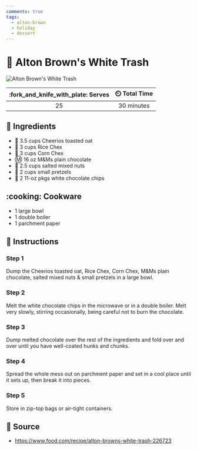 ```yaml
---
comments: true
tags:
  - alton-brown
  - holiday
  - dessert
---
```

# :chocolate_bar: Alton Brown's White Trash

![Alton Brown's White Trash](../assets/images/alton-brown's-white-trash.jpg)

| :fork_and_knife_with_plate: Serves | :timer_clock: Total Time |
|:----------------------------------:|:-----------------------: |
| 25 | 30 minutes |

## :salt: Ingredients

- :bowl_with_spoon: 3.5 cups Cheerios toasted oat
- :bowl_with_spoon: 3 cups Rice Chex
- :bowl_with_spoon: 3 cups Corn Chex
- :m: 16 oz M&Ms plain chocolate
- :peanuts: 2.5 cups salted mixed nuts
- :pretzel: 2 cups small pretzels
- :chocolate_bar: 2 11-oz pkgs white chocolate chips

## :cooking: Cookware

- 1 large bowl
- 1 double boiler
- 1 parchment paper

## :pencil: Instructions

### Step 1

Dump the Cheerios toasted oat, Rice Chex, Corn Chex, M&Ms plain chocolate, salted mixed nuts & small pretzels in a large
bowl.

### Step 2

Melt the white chocolate chips in the microwave or in a double boiler. Melt very slowly, stirring occasionally, being
careful not to burn the chocolate.

### Step 3

Dump melted chocolate over the rest of the ingredients and fold over and over until you have well-coated hunks and
chunks.

### Step 4

Spread the whole mess out on parchment paper and set in a cool place until it sets up, then break it into pieces.

### Step 5

Store in zip-top bags or air-tight containers.

## :link: Source

- <https://www.food.com/recipe/alton-browns-white-trash-226723>
